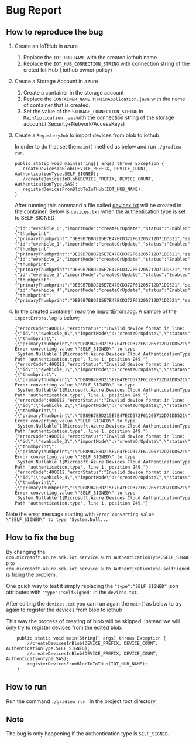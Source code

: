 # Bug Report

## How to reproduce the bug

1. Create an IoTHub in azure
   1. Replace the `IOT_HUB_NAME` with the created iothub name
   2. Replace the `IOT_HUB_CONNECTION_STRING` with connection string of the creted Iot Hub ( iothub owner policy)

2. Create a Storage Account in azure
   1. Create a container in the storage account
   2. Replace the `CONTAINER_NAME` in `MainApplication.java` with the name of container that is created.
   3. Set the value of the `STORAGE_CONNECTION_STRING` in `MainApplication.java`with the connection string of the storage account.( Security+Network/AccessKeys)

3. Create a `RegisteryJob` to import devices from blob to iothub

   In order to do that set the `main()` method as below and run `./gradlew run`.
   ````  
   public static void main(String[] args) throws Exception {
      createDevicesInBlob(DEVICE_PREFIX, DEVICE_COUNT, AuthenticationType.SELF_SIGNED);
      //createDevicesInBlob(DEVICE_PREFIX, DEVICE_COUNT, AuthenticationType.SAS);
      registerDevicesFromBlobToIoTHub(IOT_HUB_NAME);
   }
   ````
   After running this command a file called [devicex.txt](docs/devices.txt) will be created in the container. Below is `devices.txt` when the authentication type is set to SELF_SIGNED

   ````
   {"id":"evehicle_0","importMode":"createOrUpdate","status":"Enabled","authentication":{"thumbprint":{"primaryThumbprint":"DE89B7BBD215E7E47ECD372F61205712D71DD521","secondaryThumbprint":"DE89B7BBD215E7E47ECD372F61205712D71DD521"},"type":"SELF_SIGNED"}}
   {"id":"evehicle_1","importMode":"createOrUpdate","status":"Enabled","authentication":{"thumbprint":{"primaryThumbprint":"DE89B7BBD215E7E47ECD372F61205712D71DD521","secondaryThumbprint":"DE89B7BBD215E7E47ECD372F61205712D71DD521"},"type":"SELF_SIGNED"}}
   {"id":"evehicle_2","importMode":"createOrUpdate","status":"Enabled","authentication":{"thumbprint":{"primaryThumbprint":"DE89B7BBD215E7E47ECD372F61205712D71DD521","secondaryThumbprint":"DE89B7BBD215E7E47ECD372F61205712D71DD521"},"type":"SELF_SIGNED"}}
   {"id":"evehicle_3","importMode":"createOrUpdate","status":"Enabled","authentication":{"thumbprint":{"primaryThumbprint":"DE89B7BBD215E7E47ECD372F61205712D71DD521","secondaryThumbprint":"DE89B7BBD215E7E47ECD372F61205712D71DD521"},"type":"SELF_SIGNED"}}
   {"id":"evehicle_4","importMode":"createOrUpdate","status":"Enabled","authentication":{"thumbprint":{"primaryThumbprint":"DE89B7BBD215E7E47ECD372F61205712D71DD521","secondaryThumbprint":"DE89B7BBD215E7E47ECD372F61205712D71DD521"},"type":"SELF_SIGNED"}}
   ````

4. In the created container, read the [importErrors.log](docs/importErrors.log). A sample of the `importErrors.log` is below;

   ```
   {"errorCode":400012,"errorStatus":"Invalid device format in line: {\"id\":\"evehicle_0\",\"importMode\":\"createOrUpdate\",\"status\":\"Enabled\",\"authentication\":{\"thumbprint\":{\"primaryThumbprint\":\"DE89B7BBD215E7E47ECD372F61205712D71DD521\",\"secondaryThumbprint\":\"DE89B7BBD215E7E47ECD372F61205712D71DD521\"},\"type\":\"SELF_SIGNED\"}}. Error converting value \"SELF_SIGNED\" to type 'System.Nullable`1[Microsoft.Azure.Devices.Cloud.AuthenticationType]'. Path 'authentication.type', line 1, position 249."}
   {"errorCode":400012,"errorStatus":"Invalid device format in line: {\"id\":\"evehicle_1\",\"importMode\":\"createOrUpdate\",\"status\":\"Enabled\",\"authentication\":{\"thumbprint\":{\"primaryThumbprint\":\"DE89B7BBD215E7E47ECD372F61205712D71DD521\",\"secondaryThumbprint\":\"DE89B7BBD215E7E47ECD372F61205712D71DD521\"},\"type\":\"SELF_SIGNED\"}}. Error converting value \"SELF_SIGNED\" to type 'System.Nullable`1[Microsoft.Azure.Devices.Cloud.AuthenticationType]'. Path 'authentication.type', line 1, position 249."}
   {"errorCode":400012,"errorStatus":"Invalid device format in line: {\"id\":\"evehicle_2\",\"importMode\":\"createOrUpdate\",\"status\":\"Enabled\",\"authentication\":{\"thumbprint\":{\"primaryThumbprint\":\"DE89B7BBD215E7E47ECD372F61205712D71DD521\",\"secondaryThumbprint\":\"DE89B7BBD215E7E47ECD372F61205712D71DD521\"},\"type\":\"SELF_SIGNED\"}}. Error converting value \"SELF_SIGNED\" to type 'System.Nullable`1[Microsoft.Azure.Devices.Cloud.AuthenticationType]'. Path 'authentication.type', line 1, position 249."}
   {"errorCode":400012,"errorStatus":"Invalid device format in line: {\"id\":\"evehicle_3\",\"importMode\":\"createOrUpdate\",\"status\":\"Enabled\",\"authentication\":{\"thumbprint\":{\"primaryThumbprint\":\"DE89B7BBD215E7E47ECD372F61205712D71DD521\",\"secondaryThumbprint\":\"DE89B7BBD215E7E47ECD372F61205712D71DD521\"},\"type\":\"SELF_SIGNED\"}}. Error converting value \"SELF_SIGNED\" to type 'System.Nullable`1[Microsoft.Azure.Devices.Cloud.AuthenticationType]'. Path 'authentication.type', line 1, position 249."}
   {"errorCode":400012,"errorStatus":"Invalid device format in line: {\"id\":\"evehicle_4\",\"importMode\":\"createOrUpdate\",\"status\":\"Enabled\",\"authentication\":{\"thumbprint\":{\"primaryThumbprint\":\"DE89B7BBD215E7E47ECD372F61205712D71DD521\",\"secondaryThumbprint\":\"DE89B7BBD215E7E47ECD372F61205712D71DD521\"},\"type\":\"SELF_SIGNED\"}}. Error converting value \"SELF_SIGNED\" to type 'System.Nullable`1[Microsoft.Azure.Devices.Cloud.AuthenticationType]'. Path 'authentication.type', line 1, position 249."}
   ```

Note the error message starting with `Error converting value \"SELF_SIGNED\" to type 'System.Null...` 
## How to fix the bug
By changing the `com.microsoft.azure.sdk.iot.service.auth.AuthenticationType.SELF_SIGNED` to `com.microsoft.azure.sdk.iot.service.auth.AuthenticationType.selfSigned` is fixing the problem.

One quick way to test it simply replacing the `"type":"SELF_SIGNED"` json attributes with `"type":"selfSigned"` in the `devices.txt`.

After editing the `devices.txt` you can run again the `main()`as below to try again to register the devices from blob to iothub

This way the process of creating of blob will be skipped. Instead we will only try to register devices from the edited blob.
```
    public static void main(String[] args) throws Exception {
        //createDevicesInBlob(DEVICE_PREFIX, DEVICE_COUNT, AuthenticationType.SELF_SIGNED);
        //createDevicesInBlob(DEVICE_PREFIX, DEVICE_COUNT, AuthenticationType.SAS);
        registerDevicesFromBlobToIoTHub(IOT_HUB_NAME);
    }
```



## How to run
Run the command `./gradlew run ` in the project root directory

## Note 
The bug is only happening if the authentication type is `SELF_SIGNED`. 